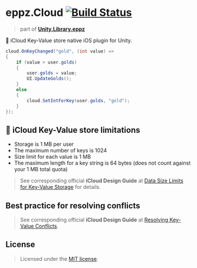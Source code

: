 # eppz.Cloud [![Build Status](https://travis-ci.org/eppz/Unity.Test.eppz.png?branch=master)](https://travis-ci.org/eppz/Unity.Test.eppz)
> part of [**Unity.Library.eppz**](https://github.com/eppz/Unity.Library.eppz)

 iCloud Key-Value store native iOS plugin for Unity.

```csharp
cloud.OnKeyChanged("gold", (int value) =>
{
    if (value > user.golds)
    {
        user.golds = value;
        UI.UpdateGolds();
    }
    else
    {
        cloud.SetIntForKey(user.golds, "gold");
    }
});
```

##  iCloud Key-Value store limitations

+ Storage is 1 MB per user
+ The maximum number of keys is 1024
+ Size limit for each value is 1 MB
+ The maximum length for a key string is 64 bytes (does not count against your 1 MB total quota)

> See corresponding official **iCloud Design Guide** at [Data Size Limits for Key-Value Storage](https://developer.apple.com/library/content/documentation/General/Conceptual/iCloudDesignGuide/Chapters/DesigningForKey-ValueDataIniCloud.html#//apple_ref/doc/uid/TP40012094-CH7-SW8) for details.

## Best practice for resolving conflicts

> See corresponding official **iCloud Design Guide** at [Resolving Key-Value Conflicts](https://developer.apple.com/library/content/documentation/General/Conceptual/iCloudDesignGuide/Chapters/DesigningForKey-ValueDataIniCloud.html#//apple_ref/doc/uid/TP40012094-CH7-SW6).

## License

> Licensed under the [MIT license](http://en.wikipedia.org/wiki/MIT_License).
